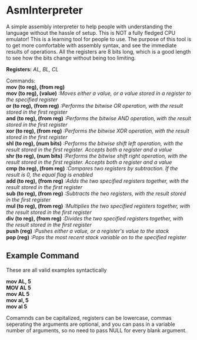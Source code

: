 # AsmInterpreter
A simple assembly interpreter to help people with understanding the language without the hassle of setup.
This is NOT a fully fledged CPU emulator! This is a learning tool for people to use. The purpose of this tool
is to get more comfortable with assembly syntax, and see the immediate results of operations. All the 
registers are 8 bits long, which is a good length to see how the bits change without being too limiting.

**Registers:** *AL, BL, CL*  

Commands:  
**mov   (to reg), (from reg)**  
**mov   (to reg), (value)**       *:Moves either a value, or a value stored in a register to the specified register*  
**or    (to reg), (from reg)**    *:Performs the bitwise OR operation, with the result stored in the first register*  
**and   (to reg), (from reg)**    *:Performs the bitwise AND operation, with the result stored in the first register*  
**xor   (to reg), (from reg)**    *:Performs the bitwise XOR operation, with the result stored in the first register*  
**shl   (to reg), (num bits)**    *:Performs the bitwise shift left operation, with the result stored in the first register. Accepts both a register and a value*  
**shr   (to reg), (num bits)**    *:Performs the bitwise shift right operation, with the result stored in the first register. Accepts both a register and a value*  
**cmp   (to reg), (from reg)**    *:Compares two registers by subtraction. If the result is 0, the equal flag is enabled*  
**add   (to reg), (from reg)**    *:Adds the two specified registers together, with the result stored in the first register*  
**sub   (to reg), (from reg)**    *:Subtracts the two registers, with the result stored in the first register*  
**mul   (to reg), (from reg)**    *:Multiplies the two specified registers together, with the result stored in the first register*  
**div   (to reg), (from reg)**    *:Divides the two specified registers together, with the result stored in the first register*  
**push  (reg)**        *:Pushes either a value, or a register's value to the stack*  
**pop   (reg)**        *:Pops the most recent stack variable on to the specified register*  

## Example Command  
These are all valid examples syntactically

**mov AL, 5**  
**MOV AL  5**  
**mov AL  5**  
**mov al, 5**  
**mov al  5**  

Comamnds can be capitalized, registers can be lowercase, commas seperating the arguments are optional, and you can pass in a variable number of arguments, so no need to pass NULL for every blank argument. 
